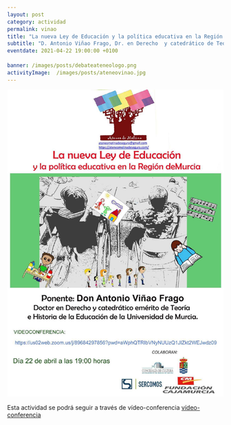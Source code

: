 ```yaml
---
layout: post
category: actividad
permalink: vinao
title: "La nueva Ley de Educación y la política educativa en la Región de Murcia"
subtitle: "D. Antonio Viñao Frago, Dr. en Derecho  y catedrático de Teoría e Historia de la Ed. de la UM"
eventdate: 2021-04-22 19:00:00 +0100

banner: /images/posts/debateateneologo.png
activityImage:  /images/posts/ateneovinao.jpg
---
```

![cartel](/images/posts/ateneovinao.jpg) 


Esta actividad se podrá seguir a través de vídeo-conferencia [vídeo-conferencia](https://us02web.zoom.us/j/89684297856?pwd=aWphQTRIbVNyNUUzQ1LIZKt2WEJwdz09)  






 

